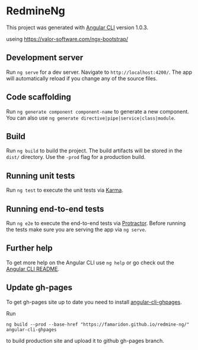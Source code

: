 # RedmineNg

This project was generated with [Angular CLI](https://github.com/angular/angular-cli) version 1.0.3.

useing https://valor-software.com/ngx-bootstrap/

## Development server

Run `ng serve` for a dev server. Navigate to `http://localhost:4200/`. The app will automatically reload if you change any of the source files.

## Code scaffolding

Run `ng generate component component-name` to generate a new component. You can also use `ng generate directive|pipe|service|class|module`.

## Build

Run `ng build` to build the project. The build artifacts will be stored in the `dist/` directory. Use the `-prod` flag for a production build.

## Running unit tests

Run `ng test` to execute the unit tests via [Karma](https://karma-runner.github.io).

## Running end-to-end tests

Run `ng e2e` to execute the end-to-end tests via [Protractor](http://www.protractortest.org/).
Before running the tests make sure you are serving the app via `ng serve`.

## Further help

To get more help on the Angular CLI use `ng help` or go check out the [Angular CLI README](https://github.com/angular/angular-cli/blob/master/README.md).

## Update gh-pages

To get gh-pages site up to date you need to install [angular-cli-ghpages](https://github.com/angular-buch/angular-cli-ghpages).

Run 
```
ng build --prod --base-href "https://famaridon.github.io/redmine-ng/"
angular-cli-ghpages
```

to build production site and upload it to github gh-pages branch.
